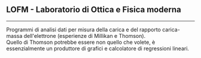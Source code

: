 ## LOFM - Laboratorio di Ottica e Fisica moderna
***
Programmi di analisi dati per misura della carica e del rapporto carica-massa dell'elettrone (esperienze di Millikan e Thomson).   
  Quello di Thomson potrebbe essere non quello che volete, è essenzialmente un produttore di grafici e calcolatore di regressioni lineari.